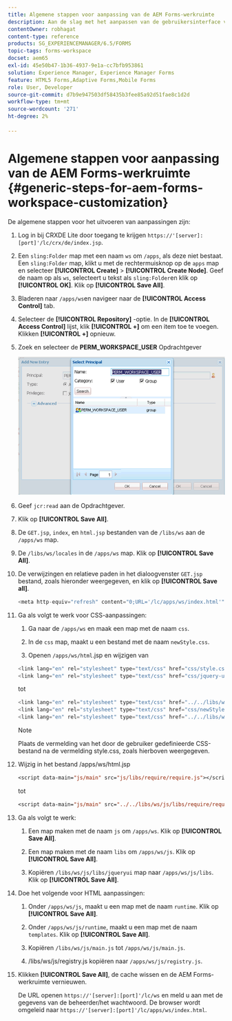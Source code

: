 ```yaml
---
title: Algemene stappen voor aanpassing van de AEM Forms-werkruimte
description: Aan de slag met het aanpassen van de gebruikersinterface van de Adobe Experience Manager Forms-werkruimte.
contentOwner: robhagat
content-type: reference
products: SG_EXPERIENCEMANAGER/6.5/FORMS
topic-tags: forms-workspace
docset: aem65
exl-id: 45e50b47-1b36-4937-9e1a-cc7bfb953861
solution: Experience Manager, Experience Manager Forms
feature: HTML5 Forms,Adaptive Forms,Mobile Forms
role: User, Developer
source-git-commit: d7b9e947503df58435b3fee85a92d51fae8c1d2d
workflow-type: tm+mt
source-wordcount: '271'
ht-degree: 2%

---
```


# Algemene stappen voor aanpassing van de AEM Forms-werkruimte {#generic-steps-for-aem-forms-workspace-customization}

De algemene stappen voor het uitvoeren van aanpassingen zijn:

1. Log in bij CRXDE Lite door toegang te krijgen `https://'[server]:[port]'/lc/crx/de/index.jsp`.
1. Een `sling:Folder` map met een naam `ws` om `/apps`, als deze niet bestaat. Een `sling:Folder` map, klikt u met de rechtermuisknop op de `apps` map en selecteer **[!UICONTROL Create]** > **[!UICONTROL Create Node]**. Geef de naam op als `ws`, selecteert u tekst als `sling:Folder`en klik op **[!UICONTROL OK]**. Klik op **[!UICONTROL Save All]**.
1. Bladeren naar `/apps/ws`en navigeer naar de **[!UICONTROL Access Control]** tab.
1. Selecteer de **[!UICONTROL Repository]** -optie. In de **[!UICONTROL Access Control]** lijst, klik **[!UICONTROL +]** om een item toe te voegen. Klikken **[!UICONTROL +]** opnieuw.
1. Zoek en selecteer de **PERM_WORKSPACE_USER** Opdrachtgever

   ![Selecteer PERM_WORKSPACE_USER principal als onderdeel van de algemene stappen om de HTML Workspace aan te passen](assets/perm_workspace_user.png)

1. Geef `jcr:read` aan de Opdrachtgever.
1. Klik op **[!UICONTROL Save All]**.
1. De `GET.jsp`, `index`, en `html.jsp` bestanden van de `/libs/ws` aan de `/apps/ws` map.
1. De `/libs/ws/locales` in de `/apps/ws` map. Klik op **[!UICONTROL Save All]**.
1. De verwijzingen en relatieve paden in het dialoogvenster `GET.jsp` bestand, zoals hieronder weergegeven, en klik op **[!UICONTROL Save all]**.

   ```javascript
   <meta http-equiv="refresh" content="0;URL='/lc/apps/ws/index.html'" />
   ```

1. Ga als volgt te werk voor CSS-aanpassingen:

   1. Ga naar de `/apps/ws` en maak een map met de naam `css`.

   1. In de `css` map, maakt u een bestand met de naam `newStyle.css`.

   1. Openen `/apps/ws/html`.jsp en wijzigen van

   ```javascript
   <link lang="en" rel="stylesheet" type="text/css" href="css/style.css" />
   <link lang="en" rel="stylesheet" type="text/css" href="css/jquery-ui.css"/>
   ```

   tot

   ```javascript
   <link lang="en" rel="stylesheet" type="text/css" href="../../libs/ws/css/style.css" />
   <link lang="en" rel="stylesheet" type="text/css" href="css/newStyle.css" />
   <link lang="en" rel="stylesheet" type="text/css" href="../../libs/ws/css/jquery-ui.css"/>
   ```

   >[!NOTE]
   >
   >Plaats de vermelding van het door de gebruiker gedefinieerde CSS-bestand na de vermelding style.css, zoals hierboven weergegeven.

1. Wijzig in het bestand /apps/ws/html.jsp

   ```jsp
   <script data-main="js/main" src="js/libs/require/require.js"></script>
   ```

   tot

   ```jsp
   <script data-main="js/main" src="../../libs/ws/js/libs/require/require.js"></script>
   ```

1. Ga als volgt te werk:

   1. Een map maken met de naam `js` om `/apps/ws`. Klik op **[!UICONTROL Save All]**.

   1. Een map maken met de naam `libs` om `/apps/ws/js`. Klik op **[!UICONTROL Save All]**.

   1. Kopiëren `/libs/ws/js/libs/jqueryui` map naar `/apps/ws/js/libs`. Klik op **[!UICONTROL Save All]**.

1. Doe het volgende voor HTML aanpassingen:

   1. Onder `/apps/ws/js`, maakt u een map met de naam `runtime`. Klik op **[!UICONTROL Save All]**.

   1. Onder `/apps/ws/js/runtime`, maakt u een map met de naam `templates`. Klik op **[!UICONTROL Save All]**.

   1. Kopiëren `/libs/ws/js/main.js` tot `/apps/ws/js/main.js`.

   1. /libs/ws/js/registry.js kopiëren naar `/apps/ws/js/registry.js`.

1. Klikken **[!UICONTROL Save All]**, de cache wissen en de AEM Forms-werkruimte vernieuwen.

   De URL openen `https://'[server]:[port]'/lc/ws` en meld u aan met de gegevens van de beheerder/het wachtwoord. De browser wordt omgeleid naar `https://'[server]:[port]'/lc/apps/ws/index.html`.
